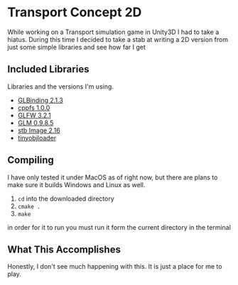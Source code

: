 # Transport Concept 2D
While working on a Transport simulation game in Unity3D I had to take a hiatus. During this time I decided to take a
stab at writing a 2D version from just some simple libraries and see how far I get

## Included Libraries
Libraries and the versions I'm using.
* [GLBinding 2.1.3](https://github.com/cginternals/glbinding)
* [cppfs 1.0.0](https://github.com/cginternals/cppfs)
* [GLFW 3.2.1](http://www.glfw.org)
* [GLM 0.9.8.5](http://glm.g-truc.net/0.9.8/index.html)
* [stb Image 2.16](https://github.com/nothings/stb)
* [tinyobjloader](http://syoyo.github.io/tinyobjloader/)

## Compiling
I have only tested it under MacOS as of right now, but there are plans to make sure it builds Windows and Linux as well.

1. ```cd``` into the downloaded directory
2. ```cmake .```
3. ```make```

in order for it to run you must run it form the current directory in the terminal

## What This Accomplishes
Honestly, I don't see much happening with this. It is just a place for me to play.